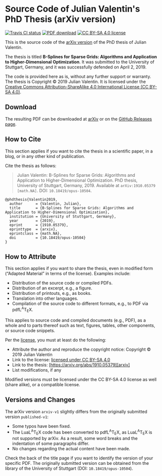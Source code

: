 Source Code of Julian Valentin's PhD Thesis (arXiv version)
===========================================================

[![Travis CI status](https://img.shields.io/travis/valentjn/thesis-arxiv/master)](https://travis-ci.org/valentjn/thesis-arxiv)
[![PDF download](https://img.shields.io/badge/PDF%20download-arXiv-darkred)][arxiv]
[![CC BY-SA 4.0 license](https://img.shields.io/badge/license-CC%20BY--SA%204.0-blue)][license]

This is the source code of the [arXiv version][arxiv] of the PhD thesis of Julian Valentin.

The thesis is titled **B-Splines for Sparse Grids: Algorithms and Application to Higher-Dimensional Optimization**. It was submitted to the University of Stuttgart, Germany, and it was successfully defended on April 2, 2019.

The code is provided here as is, without any further support or warranty. The thesis is Copyright © 2019 Julian Valentin. It is licensed under the [Creative Commons Attribution-ShareAlike 4.0 International License (CC BY-SA 4.0)][license].

Download
--------

The resulting PDF can be downloaded at [arXiv][arxiv] or on the [GitHub Releases page](https://github.com/valentjn/thesis-arxiv/releases).

How to Cite
-----------

This section applies if you want to cite the thesis in a scientific paper, in a blog, or in any other kind of publication.

Cite the thesis as follows:

> Julian Valentin: B-Splines for Sparse Grids: Algorithms and Application to Higher-Dimensional Optimization. PhD thesis, University of Stuttgart, Germany, 2019. Available at `arXiv:1910.05379 [math.NA]`. DOI: `10.18419/opus-10504`.

```biblatex
@phdthesis{Valentin2019,
  author      = {Valentin, Julian},
  title       = {B-Splines for Sparse Grids: Algorithms and Application to Higher-Dimensional Optimization},
  institution = {University of Stuttgart, Germany},
  year        = {2019},
  eprint      = {1910.05379},
  eprinttype  = {arxiv},
  eprintclass = {math.NA},
  doi         = {10.18419/opus-10504}
}
```

How to Attribute
----------------

This section applies if you want to share the thesis, even in modified form (“Adapted Material” in terms of the license). Examples include:

* Distribution of the source code or compiled PDFs.
* Distribution of an excerpt, e.g., a figure.
* Distribution of printouts, e.g., as books.
* Translation into other languages.
* Compilation of the source code to different formats, e.g., to PDF via pdfL<sup>A</sup>T<sub>E</sub>X.

This applies to source code and compiled documents (e.g., PDF), as a whole and to parts thereof such as text, figures, tables, other components, or source code snippets.

Per the [license][license], you must at least do the following:

* Attribute the author and reproduce the copyright notice: Copyright © 2019 Julian Valentin
* Link to the license: [licensed under CC BY-SA 4.0][license]
* Link to the thesis: [https://arxiv.org/abs/1910.05379][arxiv]
* List modifications, if any

Modified versions must be licensed under the CC BY-SA 4.0 license as well (share alike), or a compatible license.

Versions and Changes
--------------------

The arXiv version `arxiv-v1` slightly differs from the originally submitted version `published-v1`:

* Some typos have been fixed.
* The LuaL<sup>A</sup>T<sub>E</sub>X code has been converted to pdfL<sup>A</sup>T<sub>E</sub>X, as LuaL<sup>A</sup>T<sub>E</sub>X is not supported by arXiv. As a result, some word breaks and the indentation of some paragraphs differ.
* No changes regarding the actual content have been made.

Check the back of the title page if you want to identify the version of your specific PDF. The originally submitted version can be obtained from the library of the University of Stuttgart (DOI: `10.18419/opus-10504`).

[arxiv]: https://arxiv.org/abs/1910.05379
[license]: https://creativecommons.org/licenses/by-sa/4.0/
